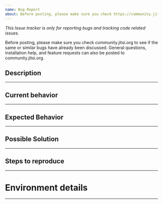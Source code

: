 ```yaml
---
name: Bug Report
about: Before posting, please make sure you check https://community.jitsi.org
---
```


_This Issue tracker is only for reporting bugs and tracking code related issues._

Before posting, please make sure you check community.jitsi.org to see if the same or similar bugs have already been discussed. General questions, installation help, and feature requests can also be posted to community.jitsi.org.

## Description

---

## Current behavior

---

## Expected Behavior

---

## Possible Solution

---

## Steps to reproduce

---

# Environment details

---
